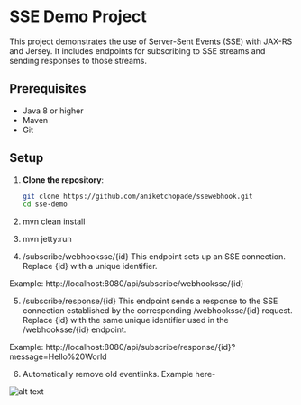 # SSE Demo Project

This project demonstrates the use of Server-Sent Events (SSE) with JAX-RS and Jersey. It includes endpoints for subscribing to SSE streams and sending responses to those streams.

## Prerequisites

- Java 8 or higher
- Maven
- Git

## Setup

1. **Clone the repository**:
   ```sh
   git clone https://github.com/aniketchopade/ssewebhook.git
   cd sse-demo

2. mvn clean install

3. mvn jetty:run

4. /subscribe/webhooksse/{id}
This endpoint sets up an SSE connection. Replace {id} with a unique identifier.

Example: http://localhost:8080/api/subscribe/webhooksse/{id}

5. /subscribe/response/{id}
This endpoint sends a response to the SSE connection established by the corresponding /webhooksse/{id} request. Replace {id} with the same unique identifier used in the /webhooksse/{id} endpoint.

Example: http://localhost:8080/api/subscribe/response/{id}?message=Hello%20World


6. Automatically remove old eventlinks. Example here-

   
![alt text](https://github.com/aniketchopade/ssewebhook/blob/main/cleanup.png)
